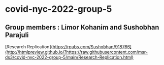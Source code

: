 # covid-nyc-2022-group-5
## Group members : Limor Kohanim and Sushobhan Parajuli

[Research Replication](https://rpubs.com/Sushobhan/918766](http://htmlpreview.github.io/?https://raw.githubusercontent.com/msr-ds3/covid-nyc-2022-group-5/main/Research-Replication.html)
